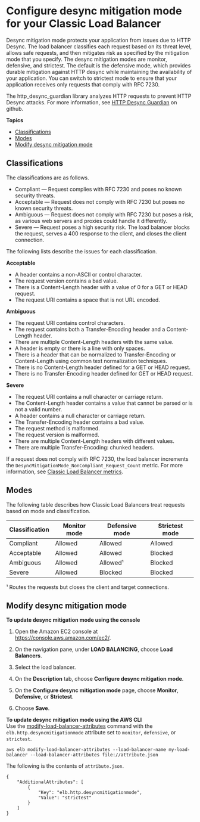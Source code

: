 # Configure desync mitigation mode for your Classic Load Balancer<a name="config-desync-mitigation-mode"></a>

Desync mitigation mode protects your application from issues due to HTTP Desync\. The load balancer classifies each request based on its threat level, allows safe requests, and then mitigates risk as specified by the mitigation mode that you specify\. The desync mitigation modes are monitor, defensive, and strictest\. The default is the defensive mode, which provides durable mitigation against HTTP desync while maintaining the availability of your application\. You can switch to strictest mode to ensure that your application receives only requests that comply with RFC 7230\.

The http\_desync\_guardian library analyzes HTTP requests to prevent HTTP Desync attacks\. For more information, see [HTTP Desync Guardian](https://github.com/aws/http-desync-guardian) on github\.

**Topics**
+ [Classifications](#desync-mitigation-classification)
+ [Modes](#desync-mitigation-modes)
+ [Modify desync mitigation mode](#update-desync-mitigation-mode)

## Classifications<a name="desync-mitigation-classification"></a>

The classifications are as follows\.
+ Compliant — Request complies with RFC 7230 and poses no known security threats\.
+ Acceptable — Request does not comply with RFC 7230 but poses no known security threats\.
+ Ambiguous — Request does not comply with RFC 7230 but poses a risk, as various web servers and proxies could handle it differently\.
+ Severe — Request poses a high security risk\. The load balancer blocks the request, serves a 400 response to the client, and closes the client connection\.

The following lists describe the issues for each classification\.

**Acceptable**
+ A header contains a non\-ASCII or control character\.
+ The request version contains a bad value\.
+ There is a Content\-Length header with a value of 0 for a GET or HEAD request\.
+ The request URI contains a space that is not URL encoded\.

**Ambiguous**
+ The request URI contains control characters\.
+ The request contains both a Transfer\-Encoding header and a Content\-Length header\.
+ There are multiple Content\-Length headers with the same value\.
+ A header is empty or there is a line with only spaces\.
+ There is a header that can be normalized to Transfer\-Encoding or Content\-Length using common text normalization techniques\. 
+ There is no Content\-Length header defined for a GET or HEAD request\.
+ There is no Transfer\-Encoding header defined for GET or HEAD request\.

**Severe**
+ The request URI contains a null character or carriage return\.
+ The Content\-Length header contains a value that cannot be parsed or is not a valid number\.
+ A header contains a null character or carriage return\.
+ The Transfer\-Encoding header contains a bad value\.
+ The request method is malformed\.
+ The request version is malformed\.
+ There are multiple Content\-Length headers with different values\.
+ There are multiple Transfer\-Encoding: chunked headers\.

If a request does not comply with RFC 7230, the load balancer increments the `DesyncMitigationMode_NonCompliant_Request_Count` metric\. For more information, see [Classic Load Balancer metrics](elb-cloudwatch-metrics.md#loadbalancing-metrics-clb)\.

## Modes<a name="desync-mitigation-modes"></a>

The following table describes how Classic Load Balancers treat requests based on mode and classification\.


| Classification | Monitor mode | Defensive mode | Strictest mode | 
| --- | --- | --- | --- | 
| Compliant | Allowed | Allowed | Allowed | 
| Acceptable | Allowed | Allowed | Blocked | 
| Ambiguous | Allowed | Allowed¹ | Blocked | 
| Severe | Allowed | Blocked | Blocked | 

¹ Routes the requests but closes the client and target connections\.

## Modify desync mitigation mode<a name="update-desync-mitigation-mode"></a>

**To update desync mitigation mode using the console**

1. Open the Amazon EC2 console at [https://console\.aws\.amazon\.com/ec2/](https://console.aws.amazon.com/ec2/)\.

1. On the navigation pane, under **LOAD BALANCING**, choose **Load Balancers**\.

1. Select the load balancer\.

1. On the **Description** tab, choose **Configure desync mitigation mode**\.

1. On the **Configure desync mitigation mode** page, choose **Monitor**, **Defensive**, or **Strictest**\.

1. Choose **Save**\.

**To update desync mitigation mode using the AWS CLI**  
Use the [modify\-load\-balancer\-attributes](https://docs.aws.amazon.com/cli/latest/reference/elb/modify-load-balancer-attributes.html) command with the `elb.http.desyncmitigationmode` attribute set to `monitor`, `defensive`, or `strictest`\.

```
aws elb modify-load-balancer-attributes --load-balancer-name my-load-balancer --load-balancer-attributes file://attribute.json
```

The following is the contents of `attribute.json`\.

```
{
    "AdditionalAttributes": [
        {
            "Key": "elb.http.desyncmitigationmode",
            "Value": "strictest"
        }
    ]
}
```
